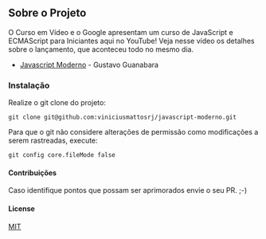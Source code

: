 ## Sobre o Projeto
O Curso em Vídeo e o Google apresentam um curso de JavaScript e ECMAScript para Iniciantes aqui no YouTube! Veja nesse vídeo os detalhes sobre o lançamento, que aconteceu todo no mesmo dia.
- <a href="https://www.youtube.com/watch?v=BXqUH86F-kA">Javascript Moderno</a> - Gustavo Guanabara


### Instalação
Realize o git clone do projeto:
```
git clone git@github.com:viniciusmattosrj/javascript-moderno.git
```

Para que o git não considere alterações de permissão como modificações a serem rastreadas, execute:
```
git config core.fileMode false
```

#### Contribuições
Caso identifique pontos
que possam ser aprimorados envie o seu PR. ;-)


#### License
[MIT](https://choosealicense.com/licenses/mit/)
